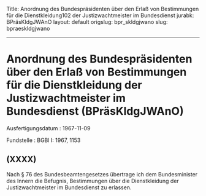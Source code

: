 Title: Anordnung des Bundespräsidenten über den Erlaß von Bestimmungen für die Dienstkleidung102
  der Justizwachtmeister im Bundesdienst
jurabk: BPräsKldgJWAnO
layout: default
origslug: bpr_skldgjwano
slug: bpraeskldgjwano

---

# Anordnung des Bundespräsidenten über den Erlaß von Bestimmungen für die Dienstkleidung der Justizwachtmeister im Bundesdienst (BPräsKldgJWAnO)

Ausfertigungsdatum
:   1967-11-09

Fundstelle
:   BGBl I: 1967, 1153



## (XXXX)

Nach § 76 des Bundesbeamtengesetzes übertrage ich dem Bundesminister
des Innern die Befugnis, Bestimmungen über die Dienstkleidung der
Justizwachtmeister im Bundesdienst zu erlassen.

